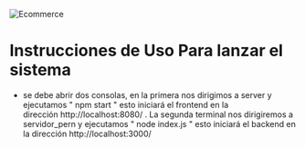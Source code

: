 
![Ecommerce](https://github.com/Perricornios/E-commerce-Perricentro/assets/92758405/729abae1-602a-4514-bd02-17803e629f08)


# Instrucciones de Uso Para lanzar el sistema 
- se debe abrir dos consolas, en la primera nos dirigimos a server y ejecutamos " npm start " esto iniciará el frontend en la dirección http://localhost:8080/ . La segunda terminal nos dirigiremos a servidor_pern y ejecutamos " node index.js " esto iniciará el backend en la dirección http://localhost:3000/
